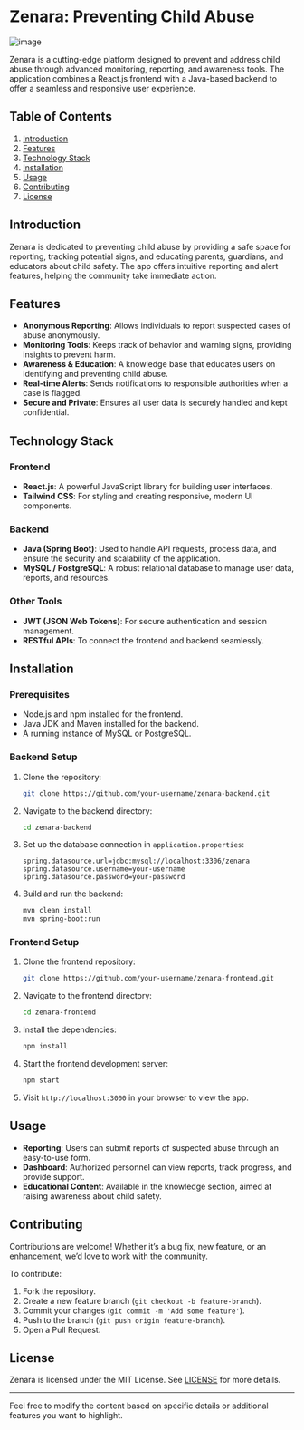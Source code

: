 
# Zenara: Preventing Child Abuse

![image](https://github.com/user-attachments/assets/d4c6fb76-db90-4520-b3a0-4b4e27081105)



Zenara is a cutting-edge platform designed to prevent and address child abuse through advanced monitoring, reporting, and awareness tools. The application combines a React.js frontend with a Java-based backend to offer a seamless and responsive user experience.

## Table of Contents
1. [Introduction](#introduction)
2. [Features](#features)
3. [Technology Stack](#technology-stack)
4. [Installation](#installation)
5. [Usage](#usage)
6. [Contributing](#contributing)
7. [License](#license)

## Introduction
Zenara is dedicated to preventing child abuse by providing a safe space for reporting, tracking potential signs, and educating parents, guardians, and educators about child safety. The app offers intuitive reporting and alert features, helping the community take immediate action.

## Features
- **Anonymous Reporting**: Allows individuals to report suspected cases of abuse anonymously.
- **Monitoring Tools**: Keeps track of behavior and warning signs, providing insights to prevent harm.
- **Awareness & Education**: A knowledge base that educates users on identifying and preventing child abuse.
- **Real-time Alerts**: Sends notifications to responsible authorities when a case is flagged.
- **Secure and Private**: Ensures all user data is securely handled and kept confidential.

## Technology Stack

### Frontend
- **React.js**: A powerful JavaScript library for building user interfaces.
- **Tailwind CSS**: For styling and creating responsive, modern UI components.

### Backend
- **Java (Spring Boot)**: Used to handle API requests, process data, and ensure the security and scalability of the application.
- **MySQL / PostgreSQL**: A robust relational database to manage user data, reports, and resources.
  
### Other Tools
- **JWT (JSON Web Tokens)**: For secure authentication and session management.
- **RESTful APIs**: To connect the frontend and backend seamlessly.

## Installation

### Prerequisites
- Node.js and npm installed for the frontend.
- Java JDK and Maven installed for the backend.
- A running instance of MySQL or PostgreSQL.

### Backend Setup
1. Clone the repository:  
   ```bash
   git clone https://github.com/your-username/zenara-backend.git
   ```
2. Navigate to the backend directory:
   ```bash
   cd zenara-backend
   ```
3. Set up the database connection in `application.properties`:
   ```properties
   spring.datasource.url=jdbc:mysql://localhost:3306/zenara
   spring.datasource.username=your-username
   spring.datasource.password=your-password
   ```
4. Build and run the backend:
   ```bash
   mvn clean install
   mvn spring-boot:run
   ```

### Frontend Setup
1. Clone the frontend repository:
   ```bash
   git clone https://github.com/your-username/zenara-frontend.git
   ```
2. Navigate to the frontend directory:
   ```bash
   cd zenara-frontend
   ```
3. Install the dependencies:
   ```bash
   npm install
   ```
4. Start the frontend development server:
   ```bash
   npm start
   ```
5. Visit `http://localhost:3000` in your browser to view the app.

## Usage
- **Reporting**: Users can submit reports of suspected abuse through an easy-to-use form.
- **Dashboard**: Authorized personnel can view reports, track progress, and provide support.
- **Educational Content**: Available in the knowledge section, aimed at raising awareness about child safety.

## Contributing
Contributions are welcome! Whether it’s a bug fix, new feature, or an enhancement, we’d love to work with the community.

To contribute:
1. Fork the repository.
2. Create a new feature branch (`git checkout -b feature-branch`).
3. Commit your changes (`git commit -m 'Add some feature'`).
4. Push to the branch (`git push origin feature-branch`).
5. Open a Pull Request.

## License
Zenara is licensed under the MIT License. See [LICENSE](./LICENSE) for more details.

---

Feel free to modify the content based on specific details or additional features you want to highlight.
